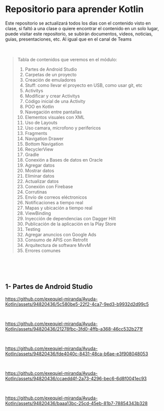 # Repositorio para aprender Kotlin
Este repositorio se actualizará todos los dias con el contenido visto en clase, si faltó a una clase o quiere encontrar el contenido en un solo lugar, puede visitar este repositorio, se subirán documentos, videos, noticias, guias, presentaciones, etc. Al igual que en el canal de Teams </br></br></br>

> Tabla de contenidos que veremos en el módulo:
> 1. Partes de Android Studio
> 2. Carpetas de un proyecto
> 3. Creación de emuladores
> 4. Stuff: como llevar el proyecto en USB, como usar git, etc
> 5. Activitys
> 6. Modificar y crear Activitys
> 7. Código inicial de una Activity
> 8. POO en Kotlin
> 9. Navegación entre pantallas
> 10. Elementos visuales con XML
> 11. Uso de Layouts
> 12. Uso camara, microfono y perifericos
> 13. Fragments
> 14. Navigation Drawer
> 15. Bottom Navigation
> 16. RecyclerView
> 17. Gradle
> 18. Conexión a Bases de datos en Oracle
> 19. Agregar datos
> 20. Mostrar datos
> 21. Eliminar datos
> 22. Actualizar datos
> 23. Conexión con Firebase
> 24. Corrutinas
> 25. Envío de correos eléctronicos
> 26. Notificaciones a tiempo real
> 27. Mapas y ubicación a tiempo real
> 28. ViewBinding
> 29. Inyección de dependencias con Dagger Hilt
> 30. Publicación de la aplicación en la Play Store
> 31. Testing
> 32. Agregar anuncios con Google Ads
> 33. Consumo de APIS con Retrofit
> 34. Arquitectura de software MvvM
> 35. Errores comunes



</br></br></br>
## 1- Partes de Android Studio

https://github.com/exequiel-miranda/Ayuda-Kotlin/assets/94820436/5c580be5-22f2-4ca7-9ed3-b9932d2d99c5

</br>

https://github.com/exequiel-miranda/Ayuda-Kotlin/assets/94820436/21278fbc-3fd0-4ffb-a368-46cc532b271f

</br>

https://github.com/exequiel-miranda/Ayuda-Kotlin/assets/94820436/fde4040c-8431-48ca-b6ae-e3f908048053

</br>

https://github.com/exequiel-miranda/Ayuda-Kotlin/assets/94820436/ccaedd4f-2a73-4296-bec6-6d8f0041ec93

</br>

https://github.com/exequiel-miranda/Ayuda-Kotlin/assets/94820436/baaa13bc-25cd-45eb-81b7-78854343b328








